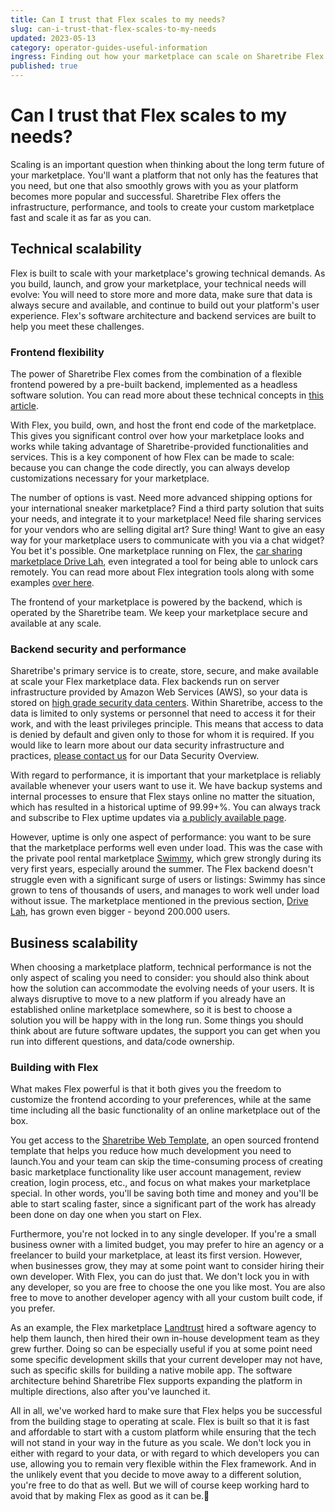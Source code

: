 ```yaml
---
title: Can I trust that Flex scales to my needs?
slug: can-i-trust-that-flex-scales-to-my-needs
updated: 2023-05-13
category: operator-guides-useful-information
ingress: Finding out how your marketplace can scale on Sharetribe Flex
published: true
---
```


# Can I trust that Flex scales to my needs?

Scaling is an important question when thinking about the long term
future of your marketplace. You'll want a platform that not only has the
features that you need, but one that also smoothly grows with you as
your platform becomes more popular and successful. Sharetribe Flex
offers the infrastructure, performance, and tools to create your custom
marketplace fast and scale it as far as you can.

## Technical scalability

Flex is built to scale with your marketplace's growing technical
demands. As you build, launch, and grow your marketplace, your technical
needs will evolve: You will need to store more and more data, make sure
that data is always secure and available, and continue to build out your
platform's user experience. Flex's software architecture and backend
services are built to help you meet these challenges.

### Frontend flexibility

The power of Sharetribe Flex comes from the combination of a flexible
frontend powered by a pre-built backend, implemented as a headless
software solution. You can read more about these technical concepts in
[this article](https://www.sharetribe.com/docs/operator-guides/concepts/).

With Flex, you build, own, and host the front end code of the
marketplace. This gives you significant control over how your
marketplace looks and works while taking advantage of
Sharetribe-provided functionalities and services. This is a key
component of how Flex can be made to scale: because you can change the
code directly, you can always develop customizations necessary for your
marketplace.

The number of options is vast. Need more advanced shipping options for
your international sneaker marketplace? Find a third party solution that
suits your needs, and integrate it to your marketplace! Need file
sharing services for your vendors who are selling digital art? Sure
thing! Want to give an easy way for your marketplace users to
communicate with you via a chat widget? You bet it's possible. One
marketplace running on Flex, the
[car sharing marketplace Drive Lah](https://www.sharetribe.com/customers/drive-lah/),
even integrated a tool for being able to unlock cars remotely. You can
read more about Flex integration tools along with some examples
[over here](https://www.sharetribe.com/docs/concepts/integrations-introduction/).

The frontend of your marketplace is powered by the backend, which is
operated by the Sharetribe team. We keep your marketplace secure and
available at any scale.

### Backend security and performance

Sharetribe's primary service is to create, store, secure, and make
available at scale your Flex marketplace data. Flex backends run on
server infrastructure provided by Amazon Web Services (AWS), so your
data is stored on
[high grade security data centers](https://aws.amazon.com/compliance/data-center/controls/?nc1=h_ls).
Within Sharetribe, access to the data is limited to only systems or
personnel that need to access it for their work, and with the least
privileges principle. This means that access to data is denied by
default and given only to those for whom it is required. If you would
like to learn more about our data security infrastructure and practices,
[please contact us](mailto:hello@sharetribe.com) for our Data Security
Overview.

With regard to performance, it is important that your marketplace is
reliably available whenever your users want to use it. We have backup
systems and internal processes to ensure that Flex stays online no
matter the situation, which has resulted in a historical uptime of
99.99+%. You can always track and subscribe to Flex uptime updates via
[a publicly available page](https://status.sharetribe.com/uptime).

However, uptime is only one aspect of performance: you want to be sure
that the marketplace performs well even under load. This was the case
with the private pool rental marketplace
[Swimmy](https://www.sharetribe.com/customers/swimmy/), which grew
strongly during its very first years, especially around the summer. The
Flex backend doesn't struggle even with a significant surge of users or
listings: Swimmy has since grown to tens of thousands of users, and
manages to work well under load without issue. The marketplace mentioned
in the previous section,
[Drive Lah](https://www.sharetribe.com/customers/drive-lah/), has grown
even bigger - beyond 200.000 users.

## Business scalability

When choosing a marketplace platform, technical performance is not the
only aspect of scaling you need to consider: you should also think about
how the solution can accommodate the evolving needs of your users. It is
always disruptive to move to a new platform if you already have an
established online marketplace somewhere, so it is best to choose a
solution you will be happy with in the long run. Some things you should
think about are future software updates, the support you can get when
you run into different questions, and data/code ownership.

### Building with Flex

What makes Flex powerful is that it both gives you the freedom to
customize the frontend according to your preferences, while at the same
time including all the basic functionality of an online marketplace out
of the box.

You get access to the
[Sharetribe Web Template](https://www.sharetribe.com/docs/ftw/sharetribe-web-template/),
an open sourced frontend template that helps you reduce how much
development you need to launch.You and your team can skip the
time-consuming process of creating basic marketplace functionality like
user account management, review creation, login process, etc., and focus
on what makes your marketplace special. In other words, you'll be saving
both time and money and you'll be able to start scaling faster, since a
significant part of the work has already been done on day one when you
start on Flex.

Furthermore, you're not locked in to any single developer. If you're a
small business owner with a limited budget, you may prefer to hire an
agency or a freelancer to build your marketplace, at least its first
version. However, when businesses grow, they may at some point want to
consider hiring their own developer. With Flex, you can do just that. We
don't lock you in with any developer, so you are free to choose the one
you like most. You are also free to move to another developer agency
with all your custom built code, if you prefer.

As an example, the Flex marketplace [Landtrust](https://landtrust.com/)
hired a software agency to help them launch, then hired their own
in-house development team as they grew further. Doing so can be
especially useful if you at some point need some specific development
skills that your current developer may not have, such as specific skills
for building a native mobile app. The software architecture behind
Sharetribe Flex supports expanding the platform in multiple directions,
also after you've launched it.

All in all, we've worked hard to make sure that Flex helps you be
successful from the building stage to operating at scale. Flex is built
so that it is fast and affordable to start with a custom platform while
ensuring that the tech will not stand in your way in the future as you
scale. We don't lock you in either with regard to your data, or with
regard to which developers you can use, allowing you to remain very
flexible within the Flex framework. And in the unlikely event that you
decide to move away to a different solution, you're free to do that as
well. But we will of course keep working hard to avoid that by making
Flex as good as it can be.🙂
